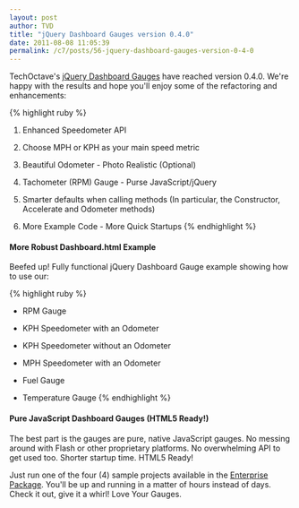 ```yaml
---
layout: post
author: TVD
title: "jQuery Dashboard Gauges version 0.4.0"
date: 2011-08-08 11:05:39
permalink: /c7/posts/56-jquery-dashboard-gauges-version-0-4-0
---
```


TechOctave's [jQuery Dashboard Gauges][1] have reached version 0.4.0. We're happy with the results and hope you'll enjoy some of the refactoring and enhancements:

{% highlight ruby %}
1. Enhanced Speedometer API

2. Choose MPH or KPH as your main speed metric

3. Beautiful Odometer - Photo Realistic (Optional)

4. Tachometer (RPM) Gauge - Purse JavaScript/jQuery

5. Smarter defaults when calling methods (In particular, the Constructor, Accelerate and Odometer methods)

6. More Example Code - More Quick Startups
{% endhighlight %}

#### More Robust Dashboard.html Example

Beefed up! Fully functional jQuery Dashboard Gauge example showing how to use our:

{% highlight ruby %}
- RPM Gauge

- KPH Speedometer with an Odometer

- KPH Speedometer without an Odometer

- MPH Speedometer with an Odometer

- Fuel Gauge

- Temperature Gauge
{% endhighlight %}

#### Pure JavaScript Dashboard Gauges (HTML5 Ready!)

The best part is the gauges are pure, native JavaScript gauges. No messing around with Flash or other proprietary platforms. No overwhelming API to get used too. Shorter startup time. HTML5 Ready!

Just run one of the four (4) sample projects available in the [Enterprise Package][2]. You'll be up and running in a matter of hours instead of days. Check it out, give it a whirl! Love Your Gauges.


  [1]: http://techoctave.com/gauges/
  [2]: http://techoctave.com/gauges/
